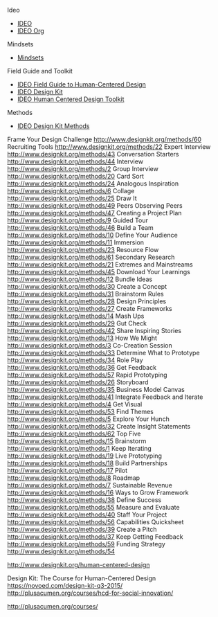 Ideo
*   [IDEO](http://www.ideo.com)
*   [IDEO Org](http://www.ideo.org)

Mindsets
*   [Mindsets](http://www.designkit.org/mindsets)

Field Guide and Toolkit
*   [IDEO Field Guide to Human-Centered Design](http://www.designkit.org/resources/1) 
*   [IDEO Design Kit](http://www.designkit.org)
*   [IDEO Human Centered Design Toolkit](http://d1r3w4d5z5a88i.cloudfront.net/assets/toolkit/IDEO.org_HCD_ToolKit_English-5fef26ba5fa5761a3b021057d1d4a851.pdf) 

Methods
*   [IDEO Design Kit Methods](http://www.designkit.org/methods)

Frame Your Design Challenge
http://www.designkit.org/methods/60
Recruiting Tools
http://www.designkit.org/methods/22
Expert Interview
http://www.designkit.org/methods/43
Conversation Starters
http://www.designkit.org/methods/44
Interview
http://www.designkit.org/methods/2
Group Interview
http://www.designkit.org/methods/20
Card Sort
http://www.designkit.org/methods/24
Analogous Inspiration
http://www.designkit.org/methods/6
Collage
http://www.designkit.org/methods/25
Draw It
http://www.designkit.org/methods/49
Peers Observing Peers
http://www.designkit.org/methods/47
Creating a Project Plan
http://www.designkit.org/methods/9
Guided Tour
http://www.designkit.org/methods/46
Build a Team
http://www.designkit.org/methods/10
Define Your Audience
http://www.designkit.org/methods/11
Immersion
http://www.designkit.org/methods/23
Resource Flow
http://www.designkit.org/methods/61
Secondary Research
http://www.designkit.org/methods/21
Extremes and Mainstreams
http://www.designkit.org/methods/45
Download Your Learnings
http://www.designkit.org/methods/12
Bundle Ideas
http://www.designkit.org/methods/30
Create a Concept
http://www.designkit.org/methods/31
Brainstorm Rules
http://www.designkit.org/methods/28
Design Principles
http://www.designkit.org/methods/27
Create Frameworks
http://www.designkit.org/methods/14
Mash Ups
http://www.designkit.org/methods/29
Gut Check
http://www.designkit.org/methods/42
Share Inspiring Stories
http://www.designkit.org/methods/13
How We Might
http://www.designkit.org/methods/3
Co-Creation Session
http://www.designkit.org/methods/33
Determine What to Prototype
http://www.designkit.org/methods/34
Role Play
http://www.designkit.org/methods/36
Get Feedback
http://www.designkit.org/methods/57
Rapid Prototyping
http://www.designkit.org/methods/26
Storyboard
http://www.designkit.org/methods/35
Business Model Canvas
http://www.designkit.org/methods/41
Integrate Feedback and Iterate
http://www.designkit.org/methods/4
Get Visual
http://www.designkit.org/methods/53
Find Themes
http://www.designkit.org/methods/5
Explore Your Hunch
http://www.designkit.org/methods/32
Create Insight Statements
http://www.designkit.org/methods/62
Top Five
http://www.designkit.org/methods/15
Brainstorm
http://www.designkit.org/methods/1
Keep Iterating
http://www.designkit.org/methods/19
Live Prototyping
http://www.designkit.org/methods/18
Build Partnerships
http://www.designkit.org/methods/17
Pilot
http://www.designkit.org/methods/8
Roadmap
http://www.designkit.org/methods/7
Sustainable Revenue
http://www.designkit.org/methods/16
Ways to Grow Framework
http://www.designkit.org/methods/38
Define Success
http://www.designkit.org/methods/55
Measure and Evaluate
http://www.designkit.org/methods/40
Staff Your Project
http://www.designkit.org/methods/56
Capabilities Quicksheet
http://www.designkit.org/methods/39
Create a Pitch
http://www.designkit.org/methods/37
Keep Getting Feedback
http://www.designkit.org/methods/59
Funding Strategy
http://www.designkit.org/methods/54

http://www.designkit.org/human-centered-design

Design Kit: The Course for Human-Centered Design
https://novoed.com/design-kit-q3-2015/
http://plusacumen.org/courses/hcd-for-social-innovation/

http://plusacumen.org/courses/